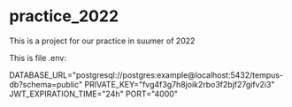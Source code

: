 # practice_2022
This is a project for our practice in suumer of 2022



This is file .env:

DATABASE_URL="postgresql://postgres:example@localhost:5432/tempus-db?schema=public"
PRIVATE_KEY="fvg4f3g7h8joik2rbo3f2bjf27gifv2i3"
JWT_EXPIRATION_TIME="24h"
PORT="4000"
